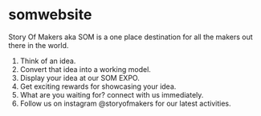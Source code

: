# somwebsite
Story Of Makers aka SOM is a one place destination for all the makers out there in the world.
1. Think of an idea.
2. Convert that idea into a working model.
3. Display your idea at our SOM EXPO.
4. Get exciting rewards for showcasing your idea.
5. What are you waiting for? connect with us immediately.
6. Follow us on instagram @storyofmakers for our latest activities.

